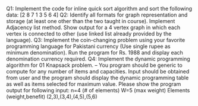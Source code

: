 Q1: Implement the code for inline quick sort algorithm and sort the following data: [2 8 7 1 3 5 6 4]
Q2: Identify all formats for graph representation and storage (at least one other than the two taught in course). Implement Adjacency list method. Show output for a 4 vertex graph in which each vertex is connected to other (use linked list already provided by the language).
Q3: Implement the coin-changing problem using your favorite programming language for Pakistani currency (Use single rupee as minimum denomination). Run the program for Rs. 1988 and display each denomination currency required.
Q4: Implement the dynamic programming algorithm for 01 Knapsack problem. – You program should be generic to compute for any number of items and capacities. Input should be obtained from user and the program should display the dynamic programming table as well as items selected for maximum value. Please show the program output for following input:
n=4 (# of elements)
W=5 (max weight)
Elements (weight,benefit)
(2,3),(3,4),(4,5),(5,6)
